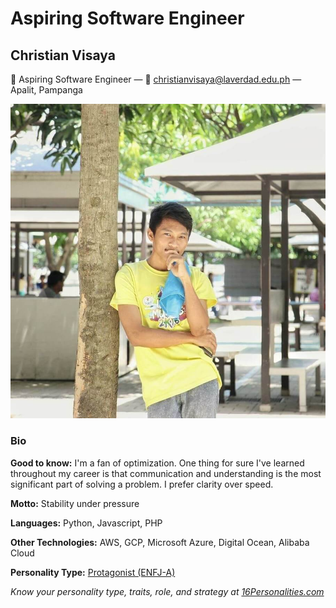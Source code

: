 <!-- START bsis_2_visaya_christian -->

# Aspiring Software Engineer <!-- the one you want to be -->

## Christian Visaya

👋 Aspiring Software Engineer — 💌 christianvisaya@laverdad.edu.ph — Apalit, Pampanga

![alt bsis_2_visaya_christian.jpg](images/bsis_2_visaya_christian.jpg)

### Bio

**Good to know:** I'm a fan of optimization. One thing for sure I've learned throughout my career is that communication and understanding is the most significant part of solving a problem. I prefer clarity over speed.

**Motto:** Stability under pressure

**Languages:** Python, Javascript, PHP

**Other Technologies:** AWS, GCP, Microsoft Azure, Digital Ocean, Alibaba Cloud

**Personality Type:** [Protagonist (ENFJ-A)](https://www.16personalities.com/profiles/c5ea44cd4a89a)

*Know your personality type, traits, role, and strategy at [16Personalities.com](https://www.16personalities.com/)*

<!-- END bsis_2_visaya_christian -->